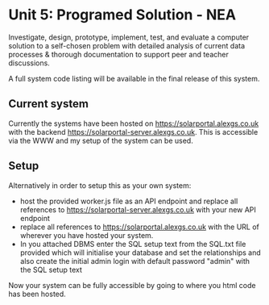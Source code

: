 # Unit 5: Programed Solution - NEA

Investigate, design, prototype, implement, test, and evaluate a computer solution to a self-chosen problem with detailed analysis of current data processes & thorough documentation to support peer and teacher discussions.

A full system code listing will be available in the final release of this system.

## Current system

Currently the systems have been hosted on <https://solarportal.alexgs.co.uk> with the backend <https://solarportal-server.alexgs.co.uk>. This is accessible via the WWW and my setup of the system can be used.

## Setup

Alternatively in order to setup this as your own system: 
- host the provided worker.js file as an API endpoint and replace all references to <https://solarportal-server.alexgs.co.uk> with your new API endpoint
- replace all references to <https://solarportal.alexgs.co.uk> with the URL of wherever you have hosted your system. 
- In you attached DBMS enter the SQL setup text from the SQL.txt file provided which will initialise your database and set the relationships and also create the initial admin login with default password "admin" with the SQL setup text

Now your system can be fully accessible by going to where you html code has been hosted.
